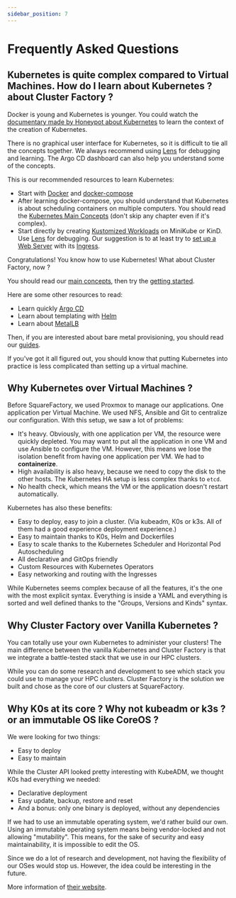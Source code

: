 ```yaml
---
sidebar_position: 7
---
```


# Frequently Asked Questions

## Kubernetes is quite complex compared to Virtual Machines. How do I learn about Kubernetes ? about Cluster Factory ?

Docker is young and Kubernetes is younger. You could watch the [documentary made by Honeypot about Kubernetes](https://www.youtube.com/watch?v=BE77h7dmoQU) to learn the context of the creation of Kubernetes.

There is no graphical user interface for Kubernetes, so it is difficult to tie all the concepts together. We always recommend using [Lens](https://k8slens.dev) for debugging and learning. The Argo CD dashboard can also help you understand some of the concepts.

This is our recommended resources to learn Kubernetes:

- Start with [Docker](https://docs.docker.com/compose/gettingstarted/) and [docker-compose](https://docs.docker.com/compose/gettingstarted/)
- After learning docker-compose, you should understand that Kubernetes is about scheduling containers on multiple computers. You should read the [Kubernetes Main Concepts](https://kubernetes.io/docs/concepts/) (don't skip any chapter even if it's complex).
- Start directly by creating [Kustomized Workloads](https://kubernetes.io/docs/tasks/manage-kubernetes-objects/kustomization/) on MiniKube or KinD. Use [Lens](https://k8slens.dev) for debugging. Our suggestion is to at least try to [set up a Web Server](https://kubernetes.io/docs/tutorials/stateless-application/guestbook/) with its [Ingress](https://kubernetes.io/docs/concepts/services-networking/ingress/).

Congratulations! You know how to use Kubernetes! What about Cluster Factory, now ?

You should read our [main concepts](/docs/main-concepts/k0s), then try the [getting started](/docs/getting-started/requirements-recommendations).

Here are some other resources to read:

- Learn quickly [Argo CD](https://argo-cd.readthedocs.io/en/stable/getting_started/)
- Learn about templating with [Helm](https://helm.sh/docs/intro/quickstart/)
- Learn about [MetalLB](https://metallb.universe.tf)

Then, if you are interested about bare metal provisioning, you should read our [guides](/docs/guides/provisioning/deploy-xcat).

If you've got it all figured out, you should know that putting Kubernetes into practice is less complicated than setting up a virtual machine.

## Why Kubernetes over Virtual Machines ?

Before SquareFactory, we used Proxmox to manage our applications. One application
per Virtual Machine. We used NFS, Ansible and Git to centralize our configuration.
With this setup, we saw a lot of problems:

- It's heavy. Obviously, with one application per VM, the resource were quickly depleted. You may want to put all the application in one VM and use Ansible to configure the VM. However, this means we lose the isolation benefit from having one application per VM. We had to **containerize**.
- High availability is also heavy, because we need to copy the disk to the other hosts. The Kubernetes HA setup is less complex thanks to `etcd`.
- No health check, which means the VM or the application doesn't restart automatically.

Kubernetes has also these benefits:

- Easy to deploy, easy to join a cluster. (Via kubeadm, K0s or k3s. All of them had a good experience deployment experience.)
- Easy to maintain thanks to K0s, Helm and Dockerfiles
- Easy to scale thanks to the Kubernetes Scheduler and Horizontal Pod Autoscheduling
- All declarative and GitOps friendly
- Custom Resources with Kubernetes Operators
- Easy networking and routing with the Ingresses

While Kubernetes seems complex because of all the features, it's the one with the most explicit syntax. Everything is inside a YAML and everything is sorted and well defined thanks to the "Groups, Versions and Kinds" syntax.

## Why Cluster Factory over Vanilla Kubernetes ?

You can totally use your own Kubernetes to administer your clusters! The main difference between
the vanilla Kubernetes and Cluster Factory is that we integrate a battle-tested stack that we use in our HPC clusters.

While you can do some research and development to see which stack you could use to manage your HPC clusters. Cluster Factory is the solution we built and chose as the core of our clusters at SquareFactory.

## Why K0s at its core ? Why not kubeadm or k3s ? or an immutable OS like CoreOS ?

We were looking for two things:

- Easy to deploy
- Easy to maintain

While the Cluster API looked pretty interesting with KubeADM, we thought K0s had everything we needed:

- Declarative deployment
- Easy update, backup, restore and reset
- And a bonus: only one binary is deployed, without any dependencies

If we had to use an immutable operating system, we'd rather build our own. Using an immutable operating system means being vendor-locked and not allowing "mutability". This means, for the sake of security and easy maintainability, it is impossible to edit the OS.

Since we do a lot of research and development, not having the flexibility of our OSes would stop us. However, the idea could be interesting in the future.

More information of [their website](https://K0sproject.io).
